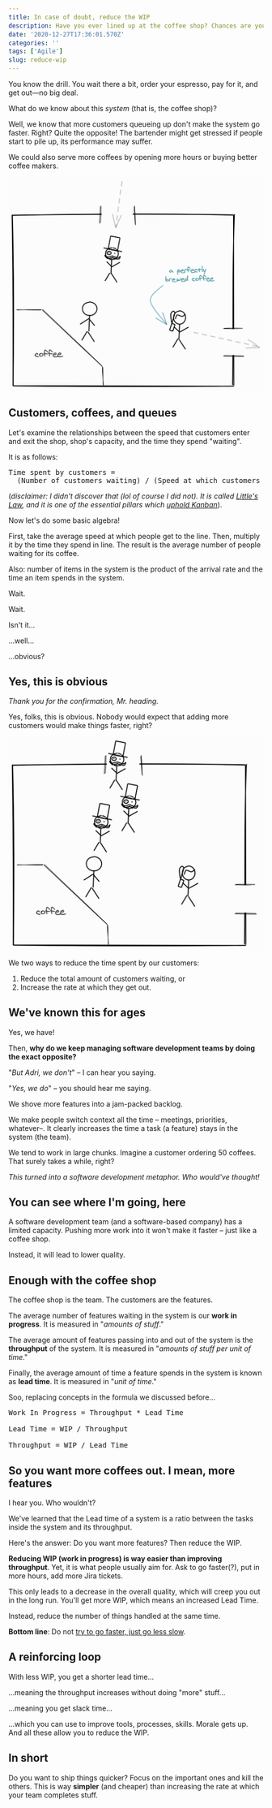 ```yaml
---
title: In case of doubt, reduce the WIP
description: Have you ever lined up at the coffee shop? Chances are you have.
date: '2020-12-27T17:36:01.570Z'
categories: ''
tags: ['Agile']
slug: reduce-wip
---
```


You know the drill. You wait there a bit, order your espresso, pay for it, and get out—no big deal.

What do we know about this *system* (that is, the coffee shop)?

Well, we know that more customers queueing up don't make the system go faster. Right? Quite the opposite! The bartender might get stressed if people start to pile up, its performance may suffer.

We could also serve more coffees by opening more hours or buying better coffee makers.

![A coffee shop (our system) with our friendly customers](./pic1.png)


## Customers, coffees, and queues

Let's examine the relationships between the speed that customers enter and exit the shop, shop's capacity, and the time they spend "waiting".

It is as follows:

<pre class="language-html" style="width:100%;margin-left:0">
Time spent by customers =
  (Number of customers waiting) / (Speed at which customers get out)
</pre>

(*disclaimer: I didn't discover that (lol of course I did not). It is called [Little's Law](https://en.wikipedia.org/wiki/Little%27s_law), and it is one of the essential pillars which [uphold Kanban](https://itsadeliverything.com/littles-law-the-basis-of-lean-and-kanban)*).

Now let's do some basic algebra!

First, take the average speed at which people get to the line. Then, multiply it by the time they spend in line. The result is the average number of people waiting for its coffee.

Also: number of items in the system is the product of the arrival rate and the time an item spends in the system.

Wait.

Wait.

Isn't it…

…well…

…obvious?


## Yes, this is obvious

*Thank you for the confirmation, Mr. heading.*

Yes, folks, this is obvious. Nobody would expect that adding more customers would make things faster, right?


![Increasing the input of the system won't make it faster!](./pic2.png)


We two ways to reduce the time spent by our customers:

1. Reduce the total amount of customers waiting, or
2. Increase the rate at which they get out.


## We've known this for ages

Yes, we have!

Then, **why do we keep managing software development teams by doing the exact opposite?**

"*But Adri, we don't*" – I can hear you saying.

"*Yes, we do*" – you should hear me saying.

We shove more features into a jam-packed backlog.

We make people switch context all the time – meetings, priorities, whatever–. It clearly increases the time a task (a feature) stays in the system (the team).

We tend to work in large chunks. Imagine a customer ordering 50 coffees. That surely takes a while, right?

*This turned into a software development metaphor. Who would've thought!*


## You can see where I'm going, here

A software development team (and a software-based company) has a limited capacity. Pushing more work into it won't make it faster – just like a coffee shop.

Instead, it will lead to lower quality.


## Enough with the coffee shop

The coffee shop is the team. The customers are the features.

The average number of features waiting in the system is our **work in progress**. It is measured in "*amounts of stuff*."

The average amount of features passing into and out of the system is the **throughput** of the system. It is measured in "*amounts of stuff per unit of time*."

Finally, the average amount of time a feature spends in the system is known as **lead time**. It is measured in "*unit of time*."

Soo, replacing concepts in the formula we discussed before…

<pre class="language-html" style="width:100%;margin-left:0">
Work In Progress = Throughput * Lead Time

Lead Time = WIP / Throughput

Throughput = WIP / Lead Time
</pre>

<p />


## So you want more coffees out. I mean, more features

I hear you. Who wouldn't?

We've learned that the Lead time of a system is a ratio between the tasks inside the system and its throughput.

Here's the answer: Do you want more features? Then reduce the WIP.

**Reducing WIP (work in progress) is way easier than improving throughput**. Yet, it is what people usually aim for. Ask to go faster(?), put in more hours, add more Jira tickets.

This only leads to a decrease in the overall quality, which will creep you out in the long run. You'll get more WIP, which means an increased Lead Time.

Instead, reduce the number of things handled at the same time.

**Bottom line**: Do not [try to go faster, just go less slow](https://afontcu.dev/slow/).


## A reinforcing loop

With less WIP, you get a shorter lead time…

…meaning the throughput increases without doing "more" stuff…

…meaning you get slack time…

…which you can use to improve tools, processes, skills. Morale gets up. And all these allow you to reduce the WIP.


## In short

Do you want to ship things quicker? Focus on the important ones and kill the others. This is way **simpler** (and cheaper) than increasing the rate at which your team completes stuff.